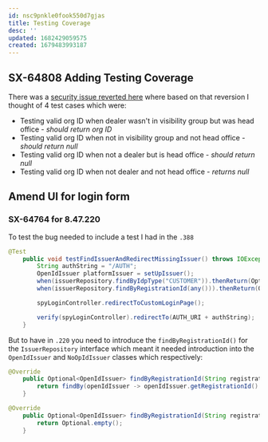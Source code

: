 ```yaml
---
id: nsc9pnkle0fook550d7gjas
title: Testing Coverage
desc: ''
updated: 1682429059575
created: 1679483993187
---
```

## SX-64808 Adding Testing Coverage
There was a [security issue reverted here](https://bitbucket.apak.delivery/projects/WFS/repos/wfs/commits/eb2063257291ff273539e7e710c70a5f3d6c96a7#wfs-core/src/com/apakgroup/systemx/controllers/agreement/AgreementService.java) where based on that reversion I thought of 4 test cases which were:
- Testing valid org ID when dealer wasn't in visibility group but was head office - *should return org ID*
- Testing valid org ID when not in visibility group and not head office - *should return null*
- Testing valid org ID when not a dealer but is head office - *should return null*
- Testing valid org ID when not dealer and not head office - *returns null*

## Amend UI for login form
### SX-64764 for 8.47.220
To test the bug needed to include a test I had in the `.388` 
```java
@Test
    public void testFindIssuerAndRedirectMissingIssuer() throws IOException {
        String authString = "/AUTH";
        OpenIdIssuer platformIssuer = setUpIssuer();
        when(issuerRepository.findByIdpType("CUSTOMER")).thenReturn(Optional.empty());
        when(issuerRepository.findByRegistrationId(any())).thenReturn(Optional.of(platformIssuer));

        spyLoginController.redirectToCustomLoginPage();

        verify(spyLoginController).redirectTo(AUTH_URI + authString);
    }
```
But to have in `.220` you need to introduce the `findByRegistrationId()` for the `IssuerRepository` interface which meant it needed introduction into the `OpenIdIssuer` and `NoOpIdIssuer` classes which respectively:
```java
@Override
    public Optional<OpenIdIssuer> findByRegistrationId(String registrationId) {
        return findBy(openIdIssuer -> openIdIssuer.getRegistrationId().equals(registrationId));
    }
```
```java
@Override
    public Optional<OpenIdIssuer> findByRegistrationId(String registrationId) {
        return Optional.empty();
    }
```